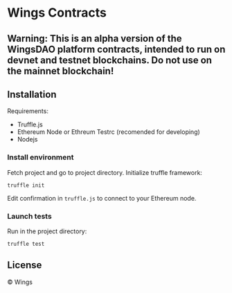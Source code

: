 # Wings Contracts

## Warning: This is an alpha version of the WingsDAO platform contracts, intended to run on devnet and testnet blockchains. Do not use on the mainnet blockchain!

## Installation

Requirements:
  - Truffle.js
  - Ethereum Node  or Ethreum Testrc (recomended for developing)
  - Nodejs

### Install environment

Fetch project and go to project directory. Initialize truffle framework:

```
truffle init
```

Edit confirmation in `truffle.js` to connect to your Ethereum node.

### Launch tests

Run in the project directory:

```
truffle test
```

## License

&copy; Wings
